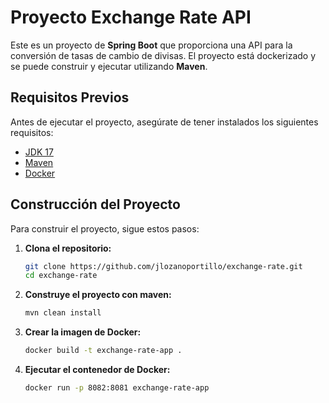 # Proyecto Exchange Rate API

Este es un proyecto de **Spring Boot** que proporciona una API para la conversión de tasas de cambio de divisas. El proyecto está dockerizado y se puede construir y ejecutar utilizando **Maven**.

## Requisitos Previos

Antes de ejecutar el proyecto, asegúrate de tener instalados los siguientes requisitos:

- [JDK 17](https://www.oracle.com/java/technologies/javase/jdk17-archive-downloads.html)
- [Maven](https://maven.apache.org/download.cgi)
- [Docker](https://www.docker.com/get-started)

## Construcción del Proyecto

Para construir el proyecto, sigue estos pasos:

1. **Clona el repositorio:**

   ```bash
   git clone https://github.com/jlozanoportillo/exchange-rate.git
   cd exchange-rate

2. **Construye el proyecto con maven:**
   ```bash
   mvn clean install

3. **Crear la imagen de Docker:**
   ```bash
   docker build -t exchange-rate-app .

4. **Ejecutar el contenedor de Docker:**
   ```bash
   docker run -p 8082:8081 exchange-rate-app

